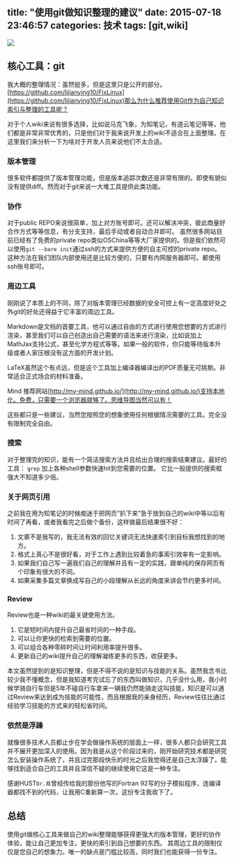 title: "使用git做知识整理的建议"
date: 2015-07-18 23:46:57
categories: 技术
tags: [git,wiki]
---

![](https://git-scm.com/images/logo@2x.png)

## 核心工具：git
我大概的整理情况：虽然挺多，但是这里只是公开的部分。[https://github.com/lijianying10/FixLinux](https://github.com/lijianying10/FixLinux)那么为什么推荐使用Git作为自己知识索引与整理的工具呢？

对于个人wiki来说有很多选择，比如说马克飞象，为知笔记，有道云笔记等等，他们都是非常非常优秀的，只是他们对于我来说开发上的wiki不适合在上面整理。在这里我们来分析一下为啥对于开发人员来说他们不太合适。

### 版本管理
很多软件都提供了版本管理功能，但是版本追踪次数还是非常有限的。即使有貌似没有提供diff。然而对于git来说一大堆工具提供此类功能。

### 协作
对于public REPO来说很简单，加上对方账号即可。还可以解决冲突，彼此商量好合作方式等等信息，有分支支持，最后手动或者自动合并即可。
虽然很多网站目前已经有了免费的private repo类似OSChina等等大厂家提供的。但是我们依然可以使用`git --bare init`通过ssh的方式来提供方便的自主可控的private repo。这种方法在我们团队内部使用还是比较方便的，只要有内网服务器即可。都使用ssh账号即可。

### 周边工具
刚刚说了本质上的不同，除了对版本管理已经数据的安全可控上有一定高度好处之外git的好处还得益于它丰富的周边工具。

Markdown是文档的首要工具，他可以通过自由的方式进行使用您想要的方式进行渲染，甚至我们可以自己创造出自己需要的语法来进行渲染，比如说加上MathJax支持公式，甚至化学方程式等等。如果一般的软件，你只能等待版本升级或者人家压根没有这方面的开发计划。

LaTeX虽然这个有点远，但是这个工具加上编译器编译出的PDF质量无可挑剔。非常适合正式场合的材料准备。

Mind 推荐网站[http://my-mind.github.io/](http://my-mind.github.io/)支持本地化。免费，只需要一个浏览器就够了。思维导图当然可以有！

这些都只是一些建议，当然您按照您的想象使用任何根据情况需要的工具。完全没有限制完全自由。

### 搜索
对于整理完的知识，能有一个简洁搜索方法并且给出合理的搜索结果建议。最好的工具：
`grep` 加上各种shell参数快速hit到您需要的位置。
它比一般提供的搜索框强大不知道多少倍。

### 关于网页引用
之前我在用为知笔记的时候痴迷于把网页“扒下来”急于放到自己的wiki中等以后有时间了再看，或者我看完之后做个备份，这样做最后结果很不好：
1. 文章不是我写的，我无法有效的回忆关键词无法快速索引到目标我想找到的地方。
2. 格式上真心不是很好看，对于工作上遇到比较着急的事索引效率有一定影响。
3. 如果我们自己写一遍我们自己的理解并且有一定的实践，跟单纯的保存网页有个印象有很大的不同。
4. 如果采集多篇文章换成写自己的小段理解从长远的角度来讲会节约更多时间。

### Review
Review也是一种wiki的最关键使用方法。
1. 它是短时间内提升自己最省时间的一种手段。
2. 可以让你更快的检索到需要的位置。
3. 可以组合各种零碎时间让时间利用率提升很多。
4. 更新自己的wiki提升自己的理解凝练更多的东西，收获更多。

本文虽然提到的是知识整理，但是不得不说的是知识与技能的关系。虽然我念书比较少我不懂概念，但是我知道考完试忘了的东西叫做知识，几乎没什么用，我小时候学骑自行车但是5年不碰自行车拿来一辆我仍然能骑走这叫技能，知识是可以通过Review来达到成为技能的可能性，而且根据我的亲身经历，Review往往比通过经验学习技能的方式来的轻松省时间。

### 依然是浮躁
就像很多技术人员都止步在学会做操作系统的层面上一样，很多人都只会研究工具并不展开更加深入的使用。因为我是从这个阶段过来的，刚开始研究技术都是研究怎么安装操作系统了，并且过完那段快乐的时光之后我觉得还是自己太浮躁了。能够找到适合自己的工具并且深信不疑的继续使用它这是一种专注。

感谢HUST`Dr.易`曾经传给我的那份他写的Fortran 92写的分子模拟程序，连编译器都找不到的代码，让我用C重新算一次，这份专注我收下了。

## 总结
使用git做核心工具来做自己的wiki整理能够获得更强大的版本管理，更好的协作体验，能让自己更加专注，更快的索引到自己想要的东西。
其周边工具的限制仅仅是您自己的想象力。唯一的缺点是门槛比较高，同时我们也能获得一份专注。
